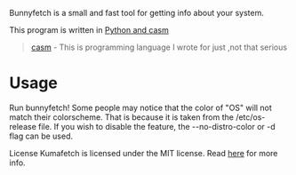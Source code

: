 Bunnyfetch is a small and fast tool for getting info about your system.

This program is written in <ins>Python and [casm](https://github.com/Rainax1/casm)</ins>

> [casm](https://github.com/Rainax1/casm) - This is programming language I wrote for just ,not that serious

# Usage
Run bunnyfetch! Some people may notice that the color of "OS" will not match their colorscheme. That is because it is taken from the /etc/os-release file. If you wish to disable the feature, the --no-distro-color or -d flag can be used.

License
Kumafetch is licensed under the MIT license.
Read [here](LICENSE) for more info.
